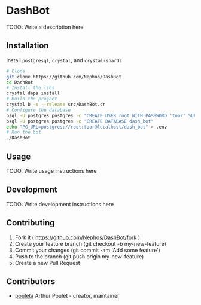 # DashBot

TODO: Write a description here

## Installation

Install ``postgresql``, ``crystal``, and ``crystal-shards``

```sh
# Clone
git clone https://github.com/Nephos/DashBot
cd DashBot
# Install the libs
crystal deps install
# Build the project
crystal b -s --release src/DashBot.cr
# Configure the database
psql -U postgres postgres -c "CREATE USER root WITH PASSWORD 'toor' SUPERUSER;"
psql -U postgres postgres -c "CREATE DATABASE dash_bot"
echo "PG_URL=postgres://root:toor@localhost/dash_bot" > .env
# Run the bot
./DashBot
```


## Usage



TODO: Write usage instructions here

## Development

TODO: Write development instructions here

## Contributing

1. Fork it ( https://github.com/Nephos/DashBot/fork )
2. Create your feature branch (git checkout -b my-new-feature)
3. Commit your changes (git commit -am 'Add some feature')
4. Push to the branch (git push origin my-new-feature)
5. Create a new Pull Request

## Contributors

- [pouleta](https://github.com/Nephos) Arthur Poulet - creator, maintainer
